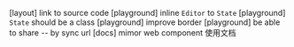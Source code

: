 [layout] link to source code
[playground] inline `Editor` to `State`
[playground] `State` should be a class
[playground] improve border
[playground] be able to share -- by sync url
[docs] mimor web component 使用文档
